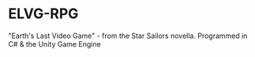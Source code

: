 # ELVG-RPG
 "Earth's Last Video Game" - from the Star Sailors novella. Programmed in C# & the Unity Game Engine
